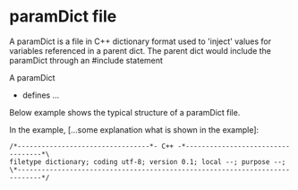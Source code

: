 # paramDict file

A paramDict is a file in C++ dictionary format used to 'inject' values for variables referenced in a parent dict.
The parent dict would include the paramDict through an #include statement

A paramDict
* defines ...

Below example shows the typical structure of a paramDict file.

In the example, [...some explanation what is shown in the example]:

~~~
/*---------------------------------*- C++ -*----------------------------------*\
filetype dictionary; coding utf-8; version 0.1; local --; purpose --;
\*----------------------------------------------------------------------------*/

~~~
